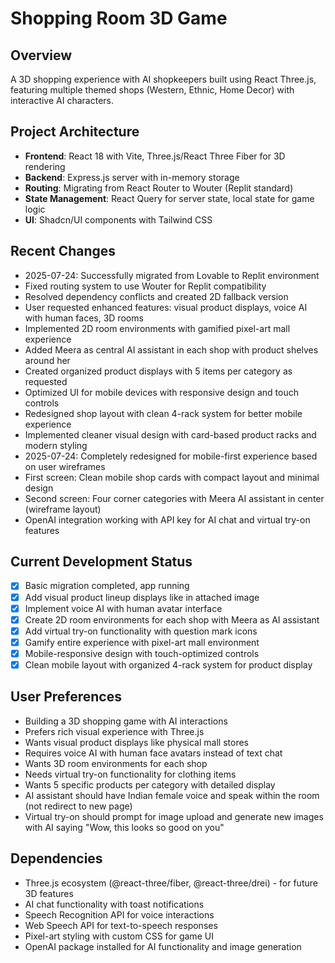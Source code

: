# Shopping Room 3D Game

## Overview
A 3D shopping experience with AI shopkeepers built using React Three.js, featuring multiple themed shops (Western, Ethnic, Home Decor) with interactive AI characters.

## Project Architecture
- **Frontend**: React 18 with Vite, Three.js/React Three Fiber for 3D rendering
- **Backend**: Express.js server with in-memory storage
- **Routing**: Migrating from React Router to Wouter (Replit standard)
- **State Management**: React Query for server state, local state for game logic
- **UI**: Shadcn/UI components with Tailwind CSS

## Recent Changes
- 2025-07-24: Successfully migrated from Lovable to Replit environment
- Fixed routing system to use Wouter for Replit compatibility
- Resolved dependency conflicts and created 2D fallback version
- User requested enhanced features: visual product displays, voice AI with human faces, 3D rooms
- Implemented 2D room environments with gamified pixel-art mall experience
- Added Meera as central AI assistant in each shop with product shelves around her
- Created organized product displays with 5 items per category as requested
- Optimized UI for mobile devices with responsive design and touch controls
- Redesigned shop layout with clean 4-rack system for better mobile experience
- Implemented cleaner visual design with card-based product racks and modern styling
- 2025-07-24: Completely redesigned for mobile-first experience based on user wireframes
- First screen: Clean mobile shop cards with compact layout and minimal design
- Second screen: Four corner categories with Meera AI assistant in center (wireframe layout)
- OpenAI integration working with API key for AI chat and virtual try-on features

## Current Development Status
- [x] Basic migration completed, app running
- [x] Add visual product lineup displays like in attached image
- [x] Implement voice AI with human avatar interface
- [x] Create 2D room environments for each shop with Meera as AI assistant
- [x] Add virtual try-on functionality with question mark icons
- [x] Gamify entire experience with pixel-art mall environment
- [x] Mobile-responsive design with touch-optimized controls
- [x] Clean mobile layout with organized 4-rack system for product display

## User Preferences
- Building a 3D shopping game with AI interactions
- Prefers rich visual experience with Three.js
- Wants visual product displays like physical mall stores
- Requires voice AI with human face avatars instead of text chat
- Wants 3D room environments for each shop
- Needs virtual try-on functionality for clothing items
- Wants 5 specific products per category with detailed display
- AI assistant should have Indian female voice and speak within the room (not redirect to new page)
- Virtual try-on should prompt for image upload and generate new images with AI saying "Wow, this looks so good on you"

## Dependencies
- Three.js ecosystem (@react-three/fiber, @react-three/drei) - for future 3D features
- AI chat functionality with toast notifications
- Speech Recognition API for voice interactions
- Web Speech API for text-to-speech responses
- Pixel-art styling with custom CSS for game UI
- OpenAI package installed for AI functionality and image generation
